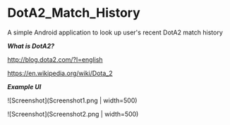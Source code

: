 # DotA2_Match_History

A simple Android application to look up user's recent DotA2 match history

***What is DotA2?***

http://blog.dota2.com/?l=english

https://en.wikipedia.org/wiki/Dota_2

***Example UI***

![Screenshot](Screenshot1.png | width=500)

![Screenshot](Screenshot2.png | width=500)

